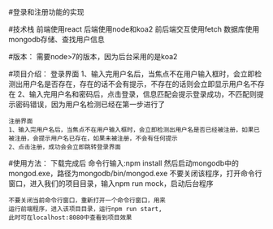 #登录和注册功能的实现

#技术栈
前端使用react
后端使用node和koa2
前后端交互使用fetch
数据库使用mongodb存储、查找用户信息

#版本：
	需要node>7的版本，因为后台采用的是koa2

#项目介绍：
	登录界面
	1、输入完用户名后，当焦点不在用户输入框时，会立即检测出用户名是否存在，存在的话不会有提示，不存在的话则会立即显示用户名不存在
	2、输入完用户名和密码后，点击登录，信息匹配会提示登录成功，不匹配则提示密码错误，因为用户名检测已经在第一步进行了

	注册界面
	1、输入完用户名后，当焦点不在用户输入框时，会立即检测出用户名是否已经被注册，如果已被注册，会提示用户名已存在，如果未被注册，不会有任何提示
	2、点击注册，成功会会立即跳转登录界面

#使用方法：
	下载完成后
	命令行输入:npm install
	然后启动mongodb中的mongod.exe，路径为mongodb/bin/mongod.exe
	不要关闭该程序，打开命令行窗口，进入我们的项目目录，输入npm run mock，启动后台程序

	不要关闭当前命令行窗口，重新打开一个命令行窗口，用来
	运行前端程序，进入该项目目录，运行npm run start,
	此时可在localhost:8080中查看到项目效果